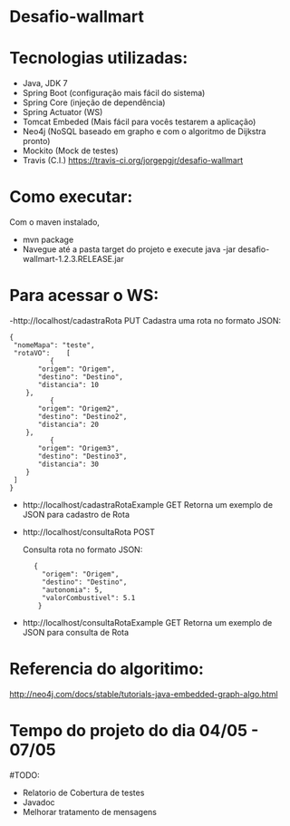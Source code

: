 # Desafio-wallmart

# Tecnologias utilizadas:
- Java, JDK 7
- Spring Boot (configuração mais fácil do sistema)
- Spring Core (injeção de dependência)
- Spring Actuator (WS)
- Tomcat Embeded (Mais fácil para vocês testarem a aplicação)
- Neo4j (NoSQL baseado em grapho e com o algoritmo de Dijkstra pronto)
- Mockito (Mock de testes)
- Travis (C.I.) https://travis-ci.org/jorgepgjr/desafio-wallmart

# Como executar:
Com o maven instalado, 
 - mvn package
 - Navegue até a pasta target do projeto e execute java -jar desafio-wallmart-1.2.3.RELEASE.jar

# Para acessar o WS:

-http://localhost/cadastraRota   PUT
  Cadastra uma rota no formato JSON:
  ```
  {
   "nomeMapa": "teste",
   "rotaVO":    [
            {
         "origem": "Origem",
         "destino": "Destino",
         "distancia": 10
      },
            {
         "origem": "Origem2",
         "destino": "Destino2",
         "distancia": 20
      },
            {
         "origem": "Origem3",
         "destino": "Destino3",
         "distancia": 30
      }
   ]
}
```
- http://localhost/cadastraRotaExample GET
  Retorna um exemplo de JSON para cadastro de Rota

- http://localhost/consultaRota POST

  Consulta rota no formato JSON:
```
      {
        "origem": "Origem",
        "destino": "Destino",
        "autonomia": 5,
        "valorCombustivel": 5.1
       }
```
- http://localhost/consultaRotaExample GET
  Retorna um exemplo de JSON para consulta de Rota
  
# Referencia do algoritimo:
http://neo4j.com/docs/stable/tutorials-java-embedded-graph-algo.html

# Tempo do projeto do dia 04/05 - 07/05

#TODO:
- Relatorio de Cobertura de testes
- Javadoc
- Melhorar tratamento de mensagens
